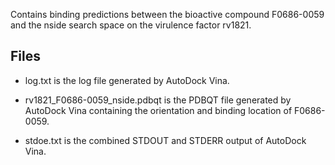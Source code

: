 Contains binding predictions between the bioactive compound F0686-0059 and the nside search space on the virulence factor rv1821.

## Files

- log.txt is the log file generated by AutoDock Vina.

- rv1821_F0686-0059_nside.pdbqt is the PDBQT file generated by AutoDock Vina containing the orientation and binding location of F0686-0059.

- stdoe.txt is the combined STDOUT and STDERR output of AutoDock Vina.

